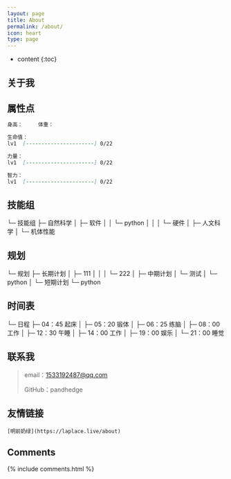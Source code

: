 ```yaml
---
layout: page
title: About
permalink: /about/
icon: heart
type: page
---
```


* content
{:toc}

## 关于我

<!-- <iframe src="https://githubbadge.appspot.com/gaohaoyang?s=1" style="border: 0;height: 142px;width: 200px;overflow: hidden;" frameBorder="0"></iframe> -->



## 属性点

```markdown
身高：		体重：

生命值：
lv1  [----------------------] 0/22

力量：
lv1  [----------------------] 0/22

智力：
lv1  [----------------------] 0/22

```

## 技能组


└─ 技能组
    ├─ 自然科学
    │   ├─ 软件
    │   │   └─ python
    │   │
    │   └─ 硬件
    │
    ├─ 人文科学
    │
    └─ 机体性能


## 规划


└─ 规划
    ├─ 长期计划
    │   ├─ 111
    │   │
    │   └─ 222
    │
    ├─ 中期计划
    │   └─ 测试
    │       └─ python
    │
    └─ 短期计划
        └─ python


## 时间表


└─ 日程
    ├─ 04：45 起床
    │
    ├─ 05：20 锻体
    │
    ├─ 06：25 练脑
    │
    ├─ 08：00 工作
    │
    ├─ 12：30 午睡
    │
    ├─ 14：00 工作
    │
    ├─ 19：00 娱乐
    │
    └─ 21：00 睡觉


## 联系我

>
> email：1533192487@qq.com
>
> GitHub：pandhedge




## 友情链接


	[明前奶绿](https://laplace.live/about)




## Comments

{% include comments.html %}
